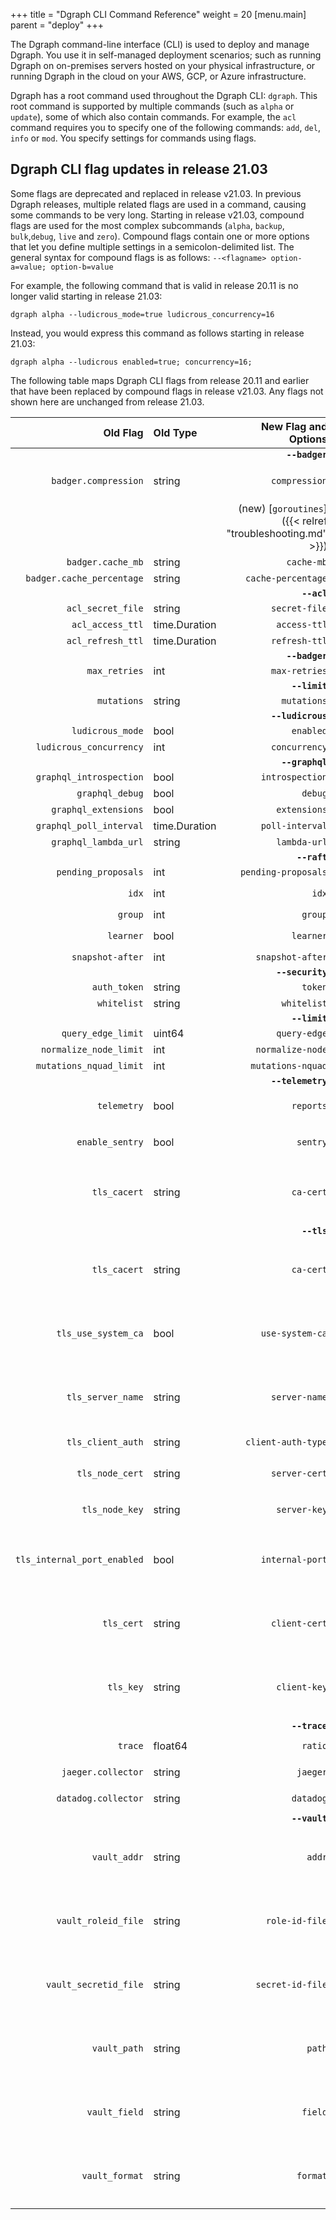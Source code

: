 +++
title = "Dgraph CLI Command Reference"
weight = 20
[menu.main]
    parent = "deploy"
+++

The Dgraph command-line interface (CLI) is used to deploy and manage Dgraph. You
use it in self-managed deployment scenarios; such as running Dgraph on on-premises
servers hosted on your physical infrastructure, or running Dgraph in the cloud
on your AWS, GCP, or Azure infrastructure. 

Dgraph has a root command used throughout the Dgraph CLI: `dgraph`. This root
command is supported by multiple commands (such as `alpha` or `update`), some of
which also contain commands. For example, the `acl` command requires you to
specify one of the following commands: `add`, `del`, `info` or `mod`. You specify
settings for commands using flags. 

## Dgraph CLI flag updates in release 21.03

Some flags are deprecated and replaced in release v21.03. In previous Dgraph
releases, multiple related flags are used in a command, causing some commands to
be very long. Starting in release v21.03, compound flags are  used for the most
complex subcommands (`alpha`, `backup`, `bulk`,`debug`, `live` and
`zero`). Compound flags contain one or more options that let you define multiple
settings in a semicolon-delimited list. The general syntax for compound flags
is as follows: `--<flagname> option-a=value; option-b=value`


For example, the following command that is valid in release 20.11 is no longer
valid starting in release 21.03:

```ssh
dgraph alpha --ludicrous_mode=true ludicrous_concurrency=16
```

Instead, you would express this command as follows starting in release 21.03:

```ssh
dgraph alpha --ludicrous enabled=true; concurrency=16;
```

The following table maps Dgraph CLI flags from release 20.11 and earlier that
have been replaced by compound flags in release v21.03. Any flags not shown here
are unchanged from release 21.03.

<!-- TBD alphabetize by compound flag -->
| Old Flag | Old Type | New Flag and Options | New Type | Applies To |
|---------:|:---------|---------:|:---------|:----:|
| | | **`--badger`** | | | |
| `badger.compression` | string | `compression` | string | `alpha`, `bulk`, `backup`|
| | | (new) [`goroutines`]({{< relref "troubleshooting.md" >}}) | int |`alpha`, `bulk`, `backup`|
| `badger.cache_mb` | string | `cache-mb` | string |`bulk`|
| `badger.cache_percentage` | string | `cache-percentage` | string |`bulk`|
| | | **`--acl`** | | |
| `acl_secret_file` | string | `secret-file` | string |`alpha`|
| `acl_access_ttl` | time.Duration | `access-ttl` | [string](https://github.com/dgraph-io/ristretto/blob/master/z/flags.go#L80-L98) |`alpha`|
| `acl_refresh_ttl` | time.Duration | `refresh-ttl` | [string](https://github.com/dgraph-io/ristretto/blob/master/z/flags.go#L80-L98) |`alpha`|
| | | **`--badger`** | | |
| `max_retries` | int | `max-retries` | int |`alpha`|
| | | **`--limit`** | | |
| `mutations` | string | `mutations` | string |`alpha`|
| | | **`--ludicrous`** | | |
| `ludicrous_mode` | bool | `enabled` | bool |`alpha`|
| `ludicrous_concurrency` | int | `concurrency` | int |`alpha`|
| | | **`--graphql`** | | 
| `graphql_introspection` | bool | `introspection` | bool |`alpha`|
| `graphql_debug` | bool | `debug` | bool |`alpha`|
| `graphql_extensions` | bool | `extensions` | bool |`alpha`|
| `graphql_poll_interval` | time.Duration | `poll-interval` | [string](https://github.com/dgraph-io/ristretto/blob/master/z/flags.go#L80-L98) |`alpha`|
| `graphql_lambda_url` | string | `lambda-url` | string |`alpha`|
| | | **`--raft`** | |
| `pending_proposals` | int | `pending-proposals` | int |`alpha`|
| `idx` | int | `idx` | int |`alpha`, `zero`|
| `group` | int | `group` | int |`alpha`|
| `learner` | bool | `learner` | bool | `alpha`, `zero`|
| `snapshot-after` | int | `snapshot-after` | bool |`alpha`|
| | | **`--security`** | | 
| `auth_token` | string | `token` | string |`alpha`|
| `whitelist` | string | `whitelist` | string |`alpha`|
| | | **`--limit`** | | 
| `query_edge_limit` | uint64 | `query-edge` | uint64 |`alpha`|
| `normalize_node_limit` | int | `normalize-node` | int |`alpha`|
| `mutations_nquad_limit` | int | `mutations-nquad` | int |`alpha`|
| | | **`--telemetry`** | |
| `telemetry` | bool | `reports` | bool |`alpha` and `zero`|
| `enable_sentry` | bool | `sentry` | bool |`alpha` and `zero`|
| `tls_cacert` | string | `ca-cert` | string |`alpha`, `zero`, `bulk`, `backup`, `live`|
| | | **`--tls`** | |
| `tls_cacert` | string | `ca-cert` | string |`alpha`, `zero`, `bulk`, `backup`, `live`|
| `tls_use_system_ca` | bool | `use-system-ca` | bool |`alpha`, `zero`, `bulk`, `backup`, `live`|
| `tls_server_name` | string | `server-name` | string |`alpha`, `zero`, `bulk`, `backup`, `live`|
| `tls_client_auth` | string | `client-auth-type` | string |`alpha`, `zero`|
| `tls_node_cert` | string | `server-cert` | string |`alpha` and `zero`|
| `tls_node_key` | string | `server-key` | string |`alpha` and `zero`|
| `tls_internal_port_enabled` | bool | `internal-port` | bool | `alpha`, `zero`, `bulk`, `backup`, `live`|
| `tls_cert` | string | `client-cert` | string |`alpha`, `zero`, `bulk`, `backup`, `live`|
| `tls_key` | string | `client-key` | string |`alpha`, `zero`, `bulk`, `backup`, `live`|
| | | **`--trace`** | |
| `trace` | float64 | `ratio` | float64 |`alpha`, `zero`|
| `jaeger.collector` | string | `jaeger` | string | `alpha`, `zero`|
| `datadog.collector` | string | `datadog` | string | `alpha`, `zero`|
| | | **`--vault`** | |
| `vault_addr` | string | `addr` | string | `alpha`, `bulk`, `backup`, `live`, `debug`|
| `vault_roleid_file` | string | `role-id-file` | string | `alpha`, `bulk`, `backup`, `live`, `debug`|
| `vault_secretid_file` | string | `secret-id-file` | string |`alpha`, `bulk`, `backup`, `live`, `debug`|
| `vault_path` | string | `path` | string | `alpha`, `bulk`, `backup`, `live`, `debug`|
| `vault_field` | string | `field` | string |`alpha`, `bulk`, `backup`, `live`, `debug`|
| `vault_format` | string | `format` | string | `alpha`, `bulk`, `backup`, `live`, `debug`|

<!--
## Dgraph CLI commands

The Dgraph CLI includes the following commands (subcommands of `dgraph`). 
CLI help for these commands is replicated inline below for your reference, or you
can find help by calling these commands with the `--help` flag.

| Command    | Notes                    | Learn More |
|------------|--------------------------|------------|
|[`acl`](#name-command)| Notes | []() |
|[`name`](#name-command)|  |
|[`name`](#name-command)|  |
|[`name`](#name-command)|  |
|[`name`](#name-command)|  |
|[`name`](#name-command)|  |
|[`name`](#name-command)|  |
-->